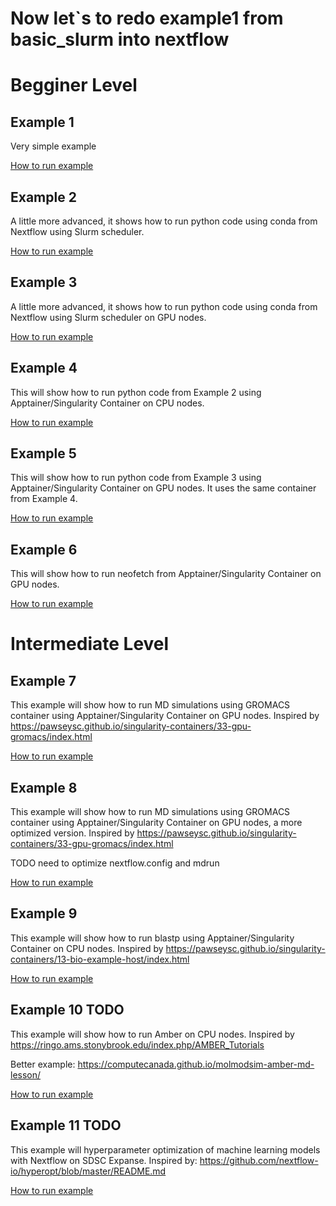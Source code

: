 # Now let`s to redo example1 from basic_slurm into nextflow


# Begginer Level

## Example 1 

Very simple example

[How to run example](./example1/README.md)


## Example 2

A little more advanced, it shows how to run python code using conda from Nextflow using Slurm scheduler.

[How to run example](./example2/README.md)


## Example 3

A little more advanced, it shows how to run python code using conda from Nextflow using Slurm scheduler on GPU nodes.

[How to run example](./example3/README.md)

## Example 4

This will show how to run python code from Example 2 using Apptainer/Singularity Container on CPU nodes.

[How to run example](./example4/README.md)



## Example 5

This will show how to run python code from Example 3 using Apptainer/Singularity Container on GPU nodes.
It uses the same container from Example 4.

[How to run example](./example5/README.md)




## Example 6

This will show how to run neofetch from Apptainer/Singularity Container on GPU nodes.

[How to run example](./example6/README.md)



# Intermediate Level


## Example 7
This example will show how to run MD simulations using GROMACS container using  Apptainer/Singularity Container on GPU nodes.
Inspired by https://pawseysc.github.io/singularity-containers/33-gpu-gromacs/index.html


[How to run example](./example7/README.md)


## Example 8
This example will show how to run MD simulations using GROMACS container using  Apptainer/Singularity Container on GPU nodes, a more optimized version.
Inspired by https://pawseysc.github.io/singularity-containers/33-gpu-gromacs/index.html

TODO need to optimize nextflow.config and mdrun

[How to run example](./example8/README.md)




## Example 9

This example will show how to run blastp  using  Apptainer/Singularity Container on CPU nodes.
Inspired by https://pawseysc.github.io/singularity-containers/13-bio-example-host/index.html

[How to run example](./example9/README.md)


## Example 10 TODO

This example will show how to run Amber on  CPU nodes.
Inspired by https://ringo.ams.stonybrook.edu/index.php/AMBER_Tutorials

Better example: https://computecanada.github.io/molmodsim-amber-md-lesson/ 

[How to run example](./example10/README.md)


## Example 11 TODO


This example will  hyperparameter optimization of machine learning models with Nextflow on SDSC Expanse.
Inspired by: https://github.com/nextflow-io/hyperopt/blob/master/README.md

[How to run example](./example12/README.md)